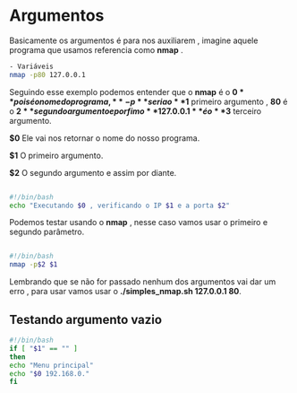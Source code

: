 # Argumentos

Basicamente os argumentos é para nos auxiliarem , imagine aquele programa que usamos referencia como **nmap** .

```sh
- Variáveis
nmap -p80 127.0.0.1

```

Seguindo esse exemplo podemos entender que o **nmap** é o **$0** pois é o nome do programa , **-p** seria o **$1** primeiro argumento , **80** é o **$2** segundo argumento e por fim o **127.0.0.1** é o **$3** terceiro argumento.

**$0**
Ele vai nos retornar o nome do nosso programa.

**$1**
O primeiro argumento.

**$2**
O segundo argumento e assim por diante.

```sh

#!/bin/bash
echo "Executando $0 , verificando o IP $1 e a porta $2"

```

Podemos testar usando o **nmap** , nesse caso vamos usar o primeiro e segundo parâmetro.

```sh

#!/bin/bash
nmap -p$2 $1

```

Lembrando que se não for passado nenhum dos argumentos vai dar um erro , para usar vamos usar o **./simples_nmap.sh 127.0.0.1 80**.

## Testando argumento vazio
```sh
#!/bin/bash
if [ "$1" == "" ]
then
echo "Menu principal"
echo "$0 192.168.0."
fi
```
